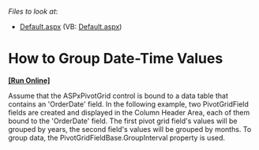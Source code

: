 <!-- default file list -->
*Files to look at*:

* [Default.aspx](./CS/ASPxPivotGrid_GroupDateTimeValues/Default.aspx) (VB: [Default.aspx](./VB/ASPxPivotGrid_GroupDateTimeValues/Default.aspx))
<!-- default file list end -->
# How to Group Date-Time Values
<!-- run online -->
**[[Run Online]](https://codecentral.devexpress.com/e1875)**
<!-- run online end -->


<p>Assume that the ASPxPivotGrid control is bound to a data table that contains an 'OrderDate' field. In the following example, two PivotGridField fields are created and displayed in the Column Header Area, each of them bound to the 'OrderDate' field. The first pivot grid field's values will be grouped by years, the second field's values will be grouped by months. To group data, the PivotGridFieldBase.GroupInterval property is used.</p>

<br/>


